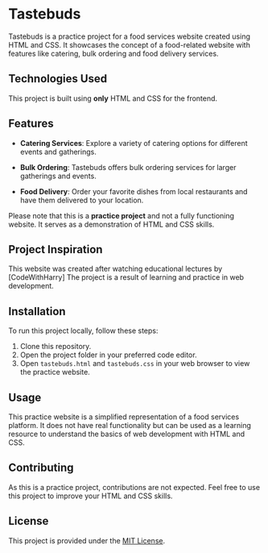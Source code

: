 # Tastebuds

Tastebuds is a practice project for a food services website created using HTML and CSS. It showcases the concept of a food-related website with features like catering, bulk ordering and food delivery services.

## Technologies Used

This project is built using **only** HTML and CSS for the frontend.

## Features

- **Catering Services**: Explore a variety of catering options for different events and gatherings.

- **Bulk Ordering**: Tastebuds offers bulk ordering services for larger gatherings and events.

- **Food Delivery**: Order your favorite dishes from local restaurants and have them delivered to your location.

Please note that this is a **practice project** and not a fully functioning website. It serves as a demonstration of HTML and CSS skills.

## Project Inspiration

This website was created after watching educational lectures by [CodeWithHarry] The project is a result of learning and practice in web development.

## Installation

To run this project locally, follow these steps:

1. Clone this repository.
2. Open the project folder in your preferred code editor.
3. Open `tastebuds.html` and `tastebuds.css` in your web browser to view the practice website.

## Usage

This practice website is a simplified representation of a food services platform. It does not have real functionality but can be used as a learning resource to understand the basics of web development with HTML and CSS.

## Contributing

As this is a practice project, contributions are not expected. Feel free to use this project to improve your HTML and CSS skills.

## License

This project is provided under the [MIT License](LICENSE.md).
